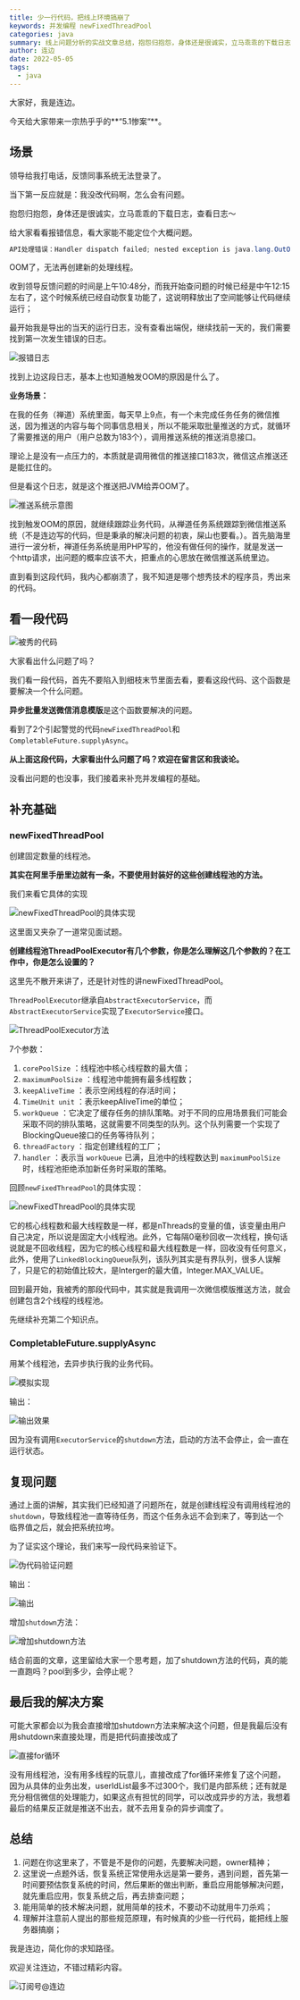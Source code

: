 ```yaml
---
title: 少一行代码，把线上环境搞崩了
keywords: 并发编程 newFixedThreadPool
categories: java
summary: 线上问题分析的实战文章总结，抱怨归抱怨，身体还是很诚实，立马乖乖的下载日志，查看日志～
author: 连边
date: 2022-05-05
tags:
  - java
---
```




大家好，我是连边。

今天给大家带来一宗热乎乎的**“5.1惨案“**。



## 场景

领导给我打电话，反馈同事系统无法登录了。

当下第一反应就是：我没改代码啊，怎么会有问题。

抱怨归抱怨，身体还是很诚实，立马乖乖的下载日志，查看日志～



给大家看看报错信息，看大家能不能定位个大概问题。

```java
API处理错误：Handler dispatch failed; nested exception is java.lang.OutOfMemoryError: unable to create new native thread
```

OOM了，无法再创建新的处理线程。

收到领导反馈问题的时间是上午10:48分，而我开始查问题的时候已经是中午12:15左右了，这个时候系统已经自动恢复功能了，这说明释放出了空间能够让代码继续运行；

最开始我是导出的当天的运行日志，没有查看出端倪，继续找前一天的，我们需要找到第一次发生错误的日志。

![报错日志](https://mkstatic.lianbian.net/202205051739855.png)



找到上边这段日志，基本上也知道触发OOM的原因是什么了。

**业务场景：**

在我的任务（禅道）系统里面，每天早上9点，有一个未完成任务任务的微信推送，因为推送的内容与每个同事信息相关，所以不能采取批量推送的方式，就循环了需要推送的用户（用户总数为183个），调用推送系统的推送消息接口。

理论上是没有一点压力的，本质就是调用微信的推送接口183次，微信这点推送还是能扛住的。

但是看这个日志，就是这个推送把JVM给弄OOM了。

![推送系统示意图](https://mkstatic.lianbian.net/202205052006774.png)



找到触发OOM的原因，就继续跟踪业务代码，从禅道任务系统跟踪到微信推送系统（不是连边写的代码，但是秉承的解决问题的初衷，屎山也要看。）。首先脑海里进行一波分析，禅道任务系统是用PHP写的，他没有做任何的操作，就是发送一个http请求，出问题的概率应该不大，把重点的心思放在微信推送系统里边。

直到看到这段代码，我内心都崩溃了，我不知道是哪个想秀技术的程序员，秀出来的代码。

## 看一段代码

![被秀的代码](https://mkstatic.lianbian.net/202205052238651.png)

大家看出什么问题了吗？

我们看一段代码，首先不要陷入到细枝末节里面去看，要看这段代码、这个函数是要解决一个什么问题。

**异步批量发送微信消息模版**是这个函数要解决的问题。

看到了2个引起警觉的代码`newFixedThreadPool`和`CompletableFuture.supplyAsync`。

**从上面这段代码，大家看出什么问题了吗？欢迎在留言区和我谈论。**

没看出问题的也没事，我们接着来补充并发编程的基础。

## 补充基础

 ### newFixedThreadPool

创建固定数量的线程池。

**其实在阿里手册里边就有一条，不要使用封装好的这些创建线程池的方法。**

我们来看它具体的实现

![newFixedThreadPool的具体实现](https://mkstatic.lianbian.net/202205052033040.png)

这里面又夹杂了一道常见面试题。

**创建线程池ThreadPoolExecutor有几个参数，你是怎么理解这几个参数的？在工作中，你是怎么设置的？**

这里先不散开来讲了，还是针对性的讲newFixedThreadPool。

`ThreadPoolExecutor`继承自`AbstractExecutorService`，而`AbstractExecutorService`实现了`ExecutorService`接口。

![ThreadPoolExecutor方法](https://mkstatic.lianbian.net/202205052050749.png)



7个参数：

1. `corePoolSize` ：线程池中核心线程数的最大值；
2. `maximumPoolSize` ：线程池中能拥有最多线程数；
3. `keepAliveTime` ：表示空闲线程的存活时间；
4. `TimeUnit unit` ：表示keepAliveTime的单位；
5. `workQueue` ：它决定了缓存任务的排队策略。对于不同的应用场景我们可能会采取不同的排队策略，这就需要不同类型的队列。这个队列需要一个实现了BlockingQueue接口的任务等待队列；
6. `threadFactory` ：指定创建线程的工厂；
7. `handler` ：表示当 `workQueue` 已满，且池中的线程数达到 `maximumPoolSize` 时，线程池拒绝添加新任务时采取的策略。

回顾`newFixedThreadPool`的具体实现：

![newFixedThreadPool的具体实现](https://mkstatic.lianbian.net/202205052102473.png)

它的核心线程数和最大线程数是一样，都是nThreads的变量的值，该变量由用户自己决定，所以说是固定大小线程池。此外，它每隔0毫秒回收一次线程，换句话说就是不回收线程，因为它的核心线程和最大线程数是一样，回收没有任何意义，此外，使用了`LinkedBlockingQueue`队列，该队列其实是有界队列，很多人误解了，只是它的初始值比较大，是Interger的最大值，Integer.MAX_VALUE。



回到最开始，我被秀的那段代码中，其实就是我调用一次微信模版推送方法，就会创建包含2个线程的线程池。

先继续补充第二个知识点。

### CompletableFuture.supplyAsync

用某个线程池，去异步执行我的业务代码。

![模拟实现](https://mkstatic.lianbian.net/202205052154518.png)

输出：

![输出效果](https://mkstatic.lianbian.net/202205052155862.png)

因为没有调用`ExecutorService`的`shutdown`方法，启动的方法不会停止，会一直在运行状态。



## 复现问题

通过上面的讲解，其实我们已经知道了问题所在，就是创建线程没有调用线程池的`shutdown`，导致线程池一直等待任务，而这个任务永远不会到来了，等到达一个临界值之后，就会把系统拉垮。

为了证实这个理论，我们来写一段代码来验证下。

![伪代码验证问题](https://mkstatic.lianbian.net/202205052236859.png)

输出：

![输出](https://mkstatic.lianbian.net/202205052207133.png)



增加`shutdown`方法：

![增加shutdown方法](https://mkstatic.lianbian.net/202205052208099.png)



结合前面的文章，这里留给大家一个思考题，加了shutdown方法的代码，真的能一直跑吗？pool到多少，会停止呢？



## 最后我的解决方案

可能大家都会以为我会直接增加shutdown方法来解决这个问题，但是我最后没有用shutdown来直接处理，而是把代码直接改成了

![直接for循环](https://mkstatic.lianbian.net/202205052235364.png)

没有用线程池，没有用多线程的玩意儿，直接改成了for循环来修复了这个问题，因为从具体的业务出发，userIdList最多不过300个，我们是内部系统；还有就是充分相信微信的处理能力，如果这点有担忧的同学，可以改成异步的方法，我想着最后的结果反正就是推送不出去，就不去用复杂的异步调度了。

## 总结

1. 问题在你这里来了，不管是不是你的问题，先要解决问题，owner精神；
2. 这里说一点题外话，恢复系统正常使用永远是第一要务，遇到问题，首先第一时间要预估恢复系统的时间，然后果断的做出判断，重启应用能够解决问题，就先重启应用，恢复系统之后，再去排查问题；
3. 能用简单的技术解决问题，就用简单的技术，不要动不动就用牛刀杀鸡；
4. 理解并注意前人提出的那些规范原理，有时候真的少些一行代码，能把线上服务器搞崩；



我是连边，简化你的求知路径。

欢迎关注连边，不错过精彩内容。

![订阅号@连边](https://mkstatic.lianbian.net/202205052219629.jpg)